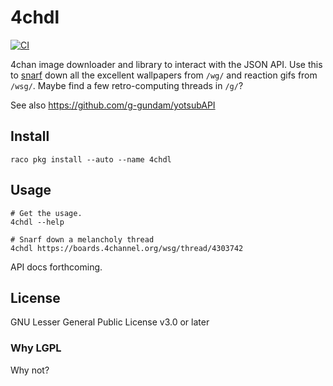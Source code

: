 4chdl
=====

[![CI](https://github.com/winny-/4chdl/actions/workflows/ci.yml/badge.svg)](https://github.com/winny-/4chdl/actions/workflows/ci.yml)

4chan image downloader and library to interact with the JSON API.  Use this to
[snarf](https://www.freebsd.org/cgi/man.cgi?query=snarf&apropos=0&sektion=0&manpath=FreeBSD+13.0-RELEASE+and+Ports&arch=default&format=html)
down all the excellent wallpapers from `/wg/` and reaction gifs from `/wsg/`.
Maybe find a few retro-computing threads in `/g/`?

See also https://github.com/g-gundam/yotsubAPI

## Install

```
raco pkg install --auto --name 4chdl
```

## Usage

```
# Get the usage.
4chdl --help

# Snarf down a melancholy thread
4chdl https://boards.4channel.org/wsg/thread/4303742
```

API docs forthcoming.

## License

GNU Lesser General Public License v3.0 or later

### Why LGPL

Why not?
